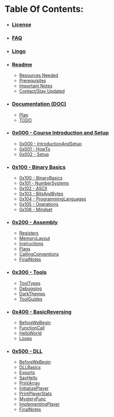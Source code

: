 # Table Of Contents:
* ### [License](LICENSE.md)
* ### [FAQ](FAQ.md)
* ### [Lingo](Lingo.md)
* ### [Readme](README.md)
    * [Resources Needed](README.md#resources)
    * [Prerequisites](README.md#prerequisites)
    * [Important Notes](README.md#importantnotes)
    * [Contact/Stay Updated](README.md#contact)
    
* ### [Documentation (DOC)](DOC)
    * [Plan](DOC/Plan.md)
    * [TODO](DOC/TODO.md)

* ### [0x000 - Course Introduction and Setup](0x000-IntroductionAndSetup)
    * [0x000 - IntroductionAndSetup](/Z0FCourse_ReverseEngineering/0x000-IntroductionAndSetup/0x000-IntroductionAndSetup.md)
    * [0x001 - HowTo](/Z0FCourse_ReverseEngineering/0x000-IntroductionAndSetup/0x001-HowTo.md)
    * [0x002 - Setup](/Z0FCourse_ReverseEngineering/0x000-IntroductionAndSetup/0x002-Setup.md)
    
* ### [0x100 - Binary Basics](0x100-BinaryBasics)
    * [0x100 - BinaryBasics](/Z0FCourse_ReverseEngineering/0x100-BinaryBasics/0x100-BinaryBasics.md)
    * [0x101 - NumberSystems](/Z0FCourse_ReverseEngineering/0x100-BinaryBasics/0x101-NumberSystems.md)
    * [0x102 - ASCII](/Z0FCourse_ReverseEngineering/0x100-BinaryBasics/0x102-ASCII.md)
    * [0x103 - BitsAndBytes](/Z0FCourse_ReverseEngineering/0x100-BinaryBasics/0x103-BitsAndBytes.md)
    * [0x104 - ProgrammingLanguages](/Z0FCourse_ReverseEngineering/0x100-BinaryBasics/0x104-ProgrammingLanguages.md)
    * [0x105 - Operations](/Z0FCourse_ReverseEngineering/0x100-BinaryBasics/0x105-Operations.md)
    * [0x106 - Mindset](/Z0FCourse_ReverseEngineering/0x100-BinaryBasics/0x106-Mindset.md)
    
* ### [0x200 - Assembly](0x200-Assembly)
    * [Registers](0x200-Assembly/0x201-Registers.md)
    * [MemoryLayout](0x200-Assembly/0x202-MemoryLayout.md)
    * [Instructions](0x200-Assembly/0x203-Instructions.md)
    * [Flags](0x200-Assembly/0x204-Flags.md)
    * [CallingConventions](0x200-Assembly/0x205-CallingConventions.md)
    * [FinalNotes](0x200-Assembly/0x206-FinalNotes.md)
  
* ### [0x300 - Tools](0x300-Tools)
    * [ToolTypes](0x300-Tools/0x301-ToolTypes.md)
    * [Debugging](0x300-Tools/0x302-Debugging.md)
    * [DarkThemes](0x300-Tools/0x303-DarkThemes.md)
    * [ToolGuides](0x300-Tools/0x304-ToolGuides.md)
  
* ### [0x400 - BasicReversing](0x400-BasicReversing)
    * [BeforeWeBegin](0x400-BasicReversing/0x401-BeforeWeBegin.md)
    * [FunctionCall](0x400-BasicReversing/0x402-FunctionCall.md)
    * [HelloWorld](0x400-BasicReversing/0x403-HelloWorld.md)
    * [Loops](0x400-BasicReversing/0x404-Loops.md)

* ### [0x500 - DLL](0x500-DLL)
    * [BeforeWeBegin](0x500-DLL/0x501-BeforeWeBegin.md)
    * [DLLBasics](0x500-DLL/0x502-DLLBasics.md)
    * [Exports](0x500-DLL/0x503-Exports.md)
    * [SayHello](0x500-DLL/0x504-SayHello.md)
    * [PrintArray](0x500-DLL/0x505-PrintArray.md)
    * [InitializePlayer](0x500-DLL/0x506-InitializePlayer.md)
    * [PrintPlayerStats](0x500-DLL/0x507-PrintPlayerStats.md)
    * [MysteryFunc](0x500-DLL/0x508-MysteryFunc.md)
    * [ImplementingPlayer](0x500-DLL/0x509-ImplementingPlayer.md)
    * [FinalNotes](0x500-DLL/0x510-FinalNotes.md)
